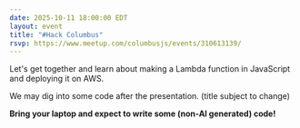 ```yaml
---
date: 2025-10-11 18:00:00 EDT
layout: event
title: "#Hack Columbus"
rsvp: https://www.meetup.com/columbusjs/events/310613139/
---
```


Let's get together and learn about making a Lambda function in JavaScript and deploying it on AWS.

We may dig into some code after the presentation.
(title subject to change)

**Bring your laptop and expect to write some (non-AI generated) code!**
